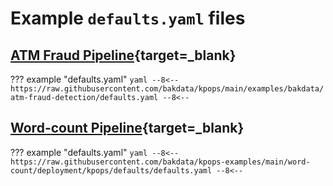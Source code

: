 # Example `defaults.yaml` files

## [ATM Fraud Pipeline](https://github.com/bakdata/kpops/tree/main/examples/bakdata/atm-fraud-detection){target=_blank}

<!-- dprint-ignore-start -->

??? example "defaults.yaml"
    ```yaml
    --8<--
    https://raw.githubusercontent.com/bakdata/kpops/main/examples/bakdata/atm-fraud-detection/defaults.yaml
    --8<--
    ```

<!-- dprint-ignore-end -->

## [Word-count Pipeline](https://github.com/bakdata/kpops-examples/tree/main/word-count/deployment/kpops){target=_blank}

<!-- dprint-ignore-start -->

??? example "defaults.yaml"
    ```yaml
    --8<--
    https://raw.githubusercontent.com/bakdata/kpops-examples/main/word-count/deployment/kpops/defaults/defaults.yaml
    --8<--
    ```

<!-- dprint-ignore-end -->
